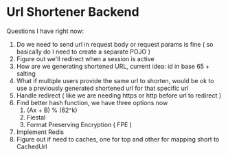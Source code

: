 # Url Shortener Backend


Questions I have right now: 
1. Do we need to send url in request body or request params is fine ( so basically do I need to create a separate POJO )
2. Figure out we'll redirect when a session is active
3. How are we generating shortened URL, current idea: id in base 65 + salting
4. What if multiple users provide the same url to shorten, would be ok to use a previously generated shortened url for that specific url 
5. Handle redirect ( like we are needing https or http before url to redirect )
6. Find better hash function, we have three options now
   1. (Ax + B) % (62^k)
   2. Fiestal 
   3. Format Preserving Encryption ( FPE )
7. Implement Redis 
8. Figure out if need to caches, one for top and other for mapping short to CachedUrl
